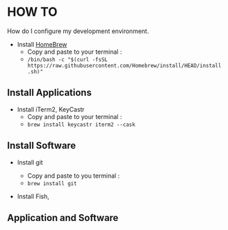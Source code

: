 # HOW TO

How do I configure my development environment.

- Install [HomeBrew](https://github.com/Homebrew)
  - Copy and paste to your terminal : 
  - `/bin/bash -c "$(curl -fsSL https://raw.githubusercontent.com/Homebrew/install/HEAD/install.sh)"`

## Install Applications

- Install iTerm2, KeyCastr
  - Copy and paste to your terminal : 
  - `brew install keycastr iterm2 --cask`

## Install Software

- Install git
  - Copy and paste to you terminal : 
  - `brew install git`

- Install Fish,

## Application and Software
